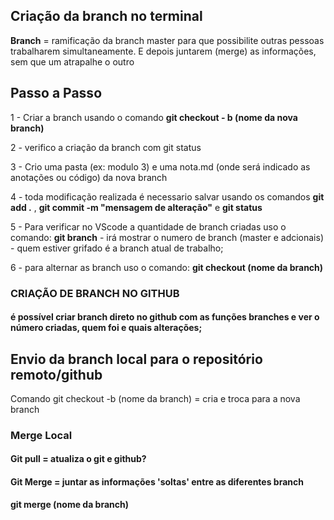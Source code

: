 ## Criação da branch no terminal

**Branch** = ramificação da branch master para que possibilite outras pessoas trabalharem simultaneamente. E depois juntarem (merge) as informações, sem que um atrapalhe o outro

## Passo a Passo

1 - Criar a branch usando o comando **git checkout - b (nome da nova branch)**

2 - verifico a criação da branch com git status

3 - Crio uma pasta (ex: modulo 3) e uma nota.md (onde será indicado as anotações ou código) da nova branch

4 - toda modificação realizada é necessario salvar usando os comandos **git add .** , **git commit -m "mensagem de alteração"** e **git status**

5 - Para verificar no VScode a quantidade de branch criadas uso o comando:
**git branch** - irá mostrar o numero de branch (master e adcionais) - quem estiver grifado é a branch atual de trabalho;

6 - para alternar as branch uso o comando: **git checkout (nome da branch)**

### CRIAÇÃO DE BRANCH NO GITHUB

#### é possível criar branch direto no github com as funções branches e ver o número criadas, quem foi e quais alterações;

## Envio da branch local para o repositório remoto/github

Comando git checkout -b (nome da branch) = cria e troca para a nova branch

### Merge Local

#### **Git pull** = atualiza o git e github?

#### **Git Merge** = juntar as informações 'soltas' entre as diferentes branch
**git merge (nome da branch)**
